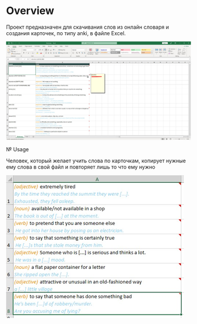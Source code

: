 # Overview

Проект предназначен для скачивания слов из онлайн словаря и создания карточек, по типу anki, в файле Excel.

![Иллюстрация к проекту](https://github.com/StekPerepolnen/EnglishScratcher/blob/master/images/example.jpg)

№ Usage

Человек, который желает учить слова по карточкам, копирует нужные ему слова в свой файл и повторяет лишь то что ему нужно

![Иллюстрация к проекту](https://github.com/StekPerepolnen/EnglishScratcher/blob/master/images/example_2.jpg)

